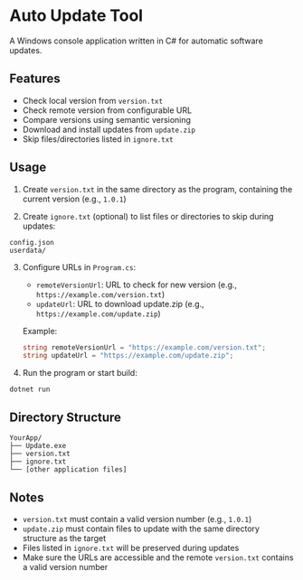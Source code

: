 # Auto Update Tool

A Windows console application written in C# for automatic software updates.

## Features

- Check local version from `version.txt`
- Check remote version from configurable URL
- Compare versions using semantic versioning
- Download and install updates from `update.zip`
- Skip files/directories listed in `ignore.txt`

## Usage

1. Create `version.txt` in the same directory as the program, containing the current version (e.g., `1.0.1`)

2. Create `ignore.txt` (optional) to list files or directories to skip during updates:
```
config.json
userdata/
```

3. Configure URLs in `Program.cs`:
   - `remoteVersionUrl`: URL to check for new version (e.g., `https://example.com/version.txt`)
   - `updateUrl`: URL to download update.zip (e.g., `https://example.com/update.zip`)

   Example:
   ```csharp
   string remoteVersionUrl = "https://example.com/version.txt";
   string updateUrl = "https://example.com/update.zip";
   ```

4. Run the program or start build:
```
dotnet run
```

## Directory Structure

```
YourApp/
├── Update.exe
├── version.txt
├── ignore.txt
└── [other application files]
```

## Notes

- `version.txt` must contain a valid version number (e.g., `1.0.1`)
- `update.zip` must contain files to update with the same directory structure as the target
- Files listed in `ignore.txt` will be preserved during updates
- Make sure the URLs are accessible and the remote `version.txt` contains a valid version number 